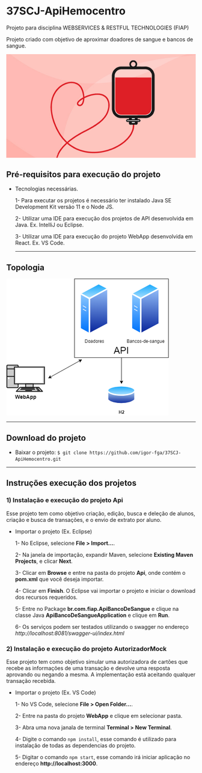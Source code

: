 # 37SCJ-ApiHemocentro
Projeto para disciplina WEBSERVICES &amp; RESTFUL TECHNOLOGIES (FIAP)

Projeto criado com objetivo de aproximar doadores de sangue e bancos de sangue. 

![Imagem Doar](Images/doar.jpg)


##  Pré-requisitos para execução do projeto
- Tecnologias necessárias.

  1- Para executar os projetos é necessário ter instalado Java SE Development Kit versão 11 e o Node JS.
  
  2- Utilizar uma IDE para execução dos projetos de API desenvolvida em Java. Ex. IntelliJ ou Eclipse.
  
  3- Utilizar uma IDE para execução do projeto WebApp desenvolvida em React. Ex. VS Code.
  
  ---
## Topologia

![Imagem topologia](Images/topologia_doacao.png)


---

## Download do projeto

- Baixar o projeto: `$ git clone https://github.com/igor-fga/37SCJ-ApiHemocentro.git`

---

## Instruções execução dos projetos

### 1) Instalação e execução do projeto Api
Esse projeto tem como objetivo criação, edição, busca e deleção de alunos, criação e busca de transações, e o envio de extrato por aluno.

- Importar o projeto (Ex. Eclipse)

  1- No Eclipse, selecione **File > Import...**.
  
  2- Na janela de importação, expandir Maven, selecione **Existing Maven Projects**, e clicar **Next**.
  
  3- Clicar em **Browse** e entre na pasta do projeto **Api**, onde contém o **pom.xml** que você deseja importar.
  
  4- Clicar em **Finish**. O Eclipse vai importar o projeto e iniciar o download dos recursos requeridos.
  
  5- Entre no Package **br.com.fiap.ApiBancoDeSangue** e clique na classe Java **ApiBancoDeSangueApplication** e clique em **Run**.
  
  6- Os serviços podem ser testados utilizando o swagger no endereço *http://localhost:8081/swagger-ui/index.html*

### 2) Instalação e execução do projeto AutorizadorMock
Esse projeto tem como objetivo simular uma autorizadora de cartões que recebe as informações de uma transação e devolve uma resposta aprovando ou negando a mesma. A implementação está aceitando qualquer transação recebida.

- Importar o projeto (Ex. VS Code)

  1- No VS Code, selecione **File > Open Folder...**.
  
  2- Entre na pasta do projeto **WebApp** e clique em selecionar pasta.
  
  3- Abra uma nova janala de terminal **Terminal > New Terminal**.
  
  4- Digite o comando `npm install`, esse comando é utilizado para instalação de todas as dependencias do projeto.
  
  5- Digitar o comando `npm start`, esse comando irá iniciar aplicação no endereço **http://localhost:3000**.

